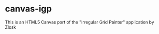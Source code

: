 canvas-igp
==========

This is an HTML5 Canvas port of the "Irregular Grid Painter" application by Zlosk
